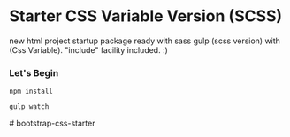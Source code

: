 # Starter CSS Variable Version  (SCSS)
new html project startup package ready with sass gulp (scss version) with (Css Variable).
"include" facility included. :)

### Let's Begin

```
npm install

gulp watch

```
#   b o o t s t r a p - c s s - s t a r t e r  
 